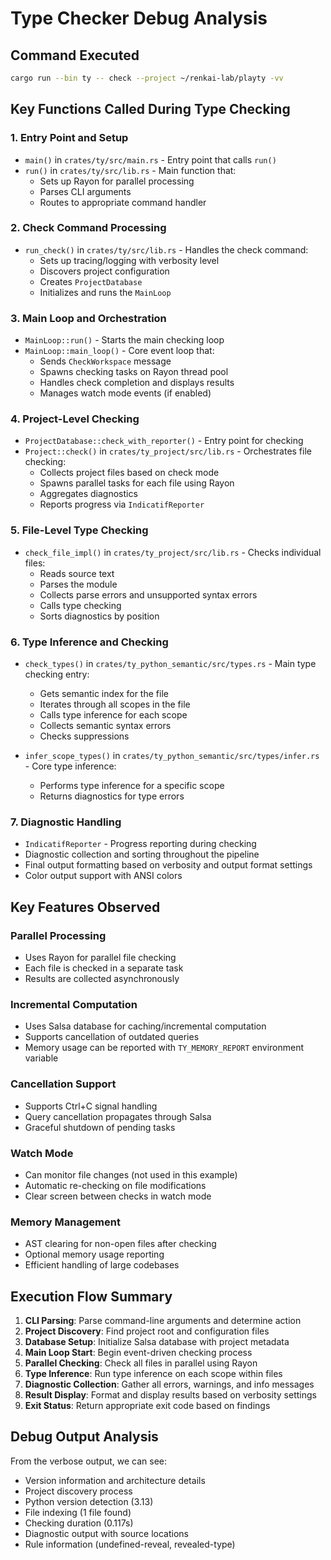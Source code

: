# Type Checker Debug Analysis

## Command Executed

```bash
cargo run --bin ty -- check --project ~/renkai-lab/playty -vv
```

## Key Functions Called During Type Checking

### 1. Entry Point and Setup

- `main()` in `crates/ty/src/main.rs` - Entry point that calls `run()`
- `run()` in `crates/ty/src/lib.rs` - Main function that:
    - Sets up Rayon for parallel processing
    - Parses CLI arguments
    - Routes to appropriate command handler

### 2. Check Command Processing

- `run_check()` in `crates/ty/src/lib.rs` - Handles the check command:
    - Sets up tracing/logging with verbosity level
    - Discovers project configuration
    - Creates `ProjectDatabase`
    - Initializes and runs the `MainLoop`

### 3. Main Loop and Orchestration

- `MainLoop::run()` - Starts the main checking loop
- `MainLoop::main_loop()` - Core event loop that:
    - Sends `CheckWorkspace` message
    - Spawns checking tasks on Rayon thread pool
    - Handles check completion and displays results
    - Manages watch mode events (if enabled)

### 4. Project-Level Checking

- `ProjectDatabase::check_with_reporter()` - Entry point for checking
- `Project::check()` in `crates/ty_project/src/lib.rs` - Orchestrates file checking:
    - Collects project files based on check mode
    - Spawns parallel tasks for each file using Rayon
    - Aggregates diagnostics
    - Reports progress via `IndicatifReporter`

### 5. File-Level Type Checking

- `check_file_impl()` in `crates/ty_project/src/lib.rs` - Checks individual files:
    - Reads source text
    - Parses the module
    - Collects parse errors and unsupported syntax errors
    - Calls type checking
    - Sorts diagnostics by position

### 6. Type Inference and Checking

- `check_types()` in `crates/ty_python_semantic/src/types.rs` - Main type checking entry:

    - Gets semantic index for the file
    - Iterates through all scopes in the file
    - Calls type inference for each scope
    - Collects semantic syntax errors
    - Checks suppressions

- `infer_scope_types()` in `crates/ty_python_semantic/src/types/infer.rs` - Core type inference:

    - Performs type inference for a specific scope
    - Returns diagnostics for type errors

### 7. Diagnostic Handling

- `IndicatifReporter` - Progress reporting during checking
- Diagnostic collection and sorting throughout the pipeline
- Final output formatting based on verbosity and output format settings
- Color output support with ANSI colors

## Key Features Observed

### Parallel Processing

- Uses Rayon for parallel file checking
- Each file is checked in a separate task
- Results are collected asynchronously

### Incremental Computation

- Uses Salsa database for caching/incremental computation
- Supports cancellation of outdated queries
- Memory usage can be reported with `TY_MEMORY_REPORT` environment variable

### Cancellation Support

- Supports Ctrl+C signal handling
- Query cancellation propagates through Salsa
- Graceful shutdown of pending tasks

### Watch Mode

- Can monitor file changes (not used in this example)
- Automatic re-checking on file modifications
- Clear screen between checks in watch mode

### Memory Management

- AST clearing for non-open files after checking
- Optional memory usage reporting
- Efficient handling of large codebases

## Execution Flow Summary

1. **CLI Parsing**: Parse command-line arguments and determine action
1. **Project Discovery**: Find project root and configuration files
1. **Database Setup**: Initialize Salsa database with project metadata
1. **Main Loop Start**: Begin event-driven checking process
1. **Parallel Checking**: Check all files in parallel using Rayon
1. **Type Inference**: Run type inference on each scope within files
1. **Diagnostic Collection**: Gather all errors, warnings, and info messages
1. **Result Display**: Format and display results based on verbosity settings
1. **Exit Status**: Return appropriate exit code based on findings

## Debug Output Analysis

From the verbose output, we can see:

- Version information and architecture details
- Project discovery process
- Python version detection (3.13)
- File indexing (1 file found)
- Checking duration (0.117s)
- Diagnostic output with source locations
- Rule information (undefined-reveal, revealed-type)
